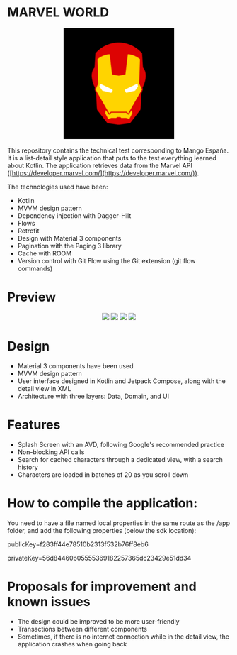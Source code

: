 # MARVEL WORLD

<p align="center">    
    <img alt="Marvel App Logo" src="app/src/main/ic_launcher-playstore.png" width=250px/>    
</p>

This repository contains the technical test corresponding to Mango España. It is a list-detail style application that puts to the test everything learned about Kotlin. The application retrieves data from the Marvel API ([https://developer.marvel.com/](https://developer.marvel.com/)).

The technologies used have been:

-   Kotlin
-   MVVM design pattern
-   Dependency injection with Dagger-Hilt
-   Flows
-   Retrofit
-   Design with Material 3 components
-   Pagination with the Paging 3 library
-   Cache with ROOM
-   Version control with Git Flow using the Git extension (git flow commands)

# Preview

<p align="center">
<img width="200" src="https://user-images.githubusercontent.com/31454029/244370048-0693022c-00fb-4d98-999e-dad6004295f1.jpg"> <img width="200" src="https://user-images.githubusercontent.com/31454029/244370057-6b2c4852-06f2-4051-89aa-2fcbb0a6dea8.jpg"> <img width="200" src="https://user-images.githubusercontent.com/31454029/244370055-3dd50d32-15d2-4379-ac47-21708363fc3c.jpg"> <img width="200" src="https://user-images.githubusercontent.com/31454029/244370071-effb0df9-98ab-481f-8d77-5b07fbfcdef8.jpg">
</p>

# Design

-   Material 3 components have been used
-   MVVM design pattern
-   User interface designed in Kotlin and Jetpack Compose, along with the detail view in XML
-   Architecture with three layers: Data, Domain, and UI

# Features

-   Splash Screen with an AVD, following Google's recommended practice
-   Non-blocking API calls
-   Search for cached characters through a dedicated view, with a search history
-   Characters are loaded in batches of 20 as you scroll down

# How to compile the application:

You need to have a file named local.properties in the same route as the /app folder, and add the following properties (below the sdk location):

publicKey=f283ff44e78510b2313f532b76ff8eb6

privateKey=56d84460b05555369182257365dc23429e51dd34

# Proposals for improvement and known issues

-   The design could be improved to be more user-friendly
-   Transactions between different components
-   Sometimes, if there is no internet connection while in the detail view, the application crashes when going back
